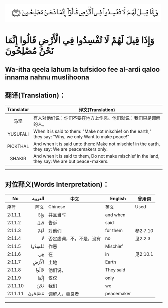 ![002:011](images/002_011.gif)

#  وَإِذَا قِيلَ لَهُمْ لَا تُفْسِدُوا فِي الْأَرْضِ قَالُوا إِنَّمَا نَحْنُ مُصْلِحُونَ 

## Wa-itha qeela lahum la tufsidoo fee al-ardi qaloo innama nahnu muslihoona

## 翻译(Translation)：

| Translator | 译文(Translation)                                            |
|:----------:| ------------------------------------------------------------ |
| 马坚       | 有人对他们说：你们不要在地方上作恶。他们就说：我们只是调解的人。 |
| YUSUFALI   | When it is said to them: "Make not mischief on the earth," they say: "Why, we only Want to make peace!" |
| PICKTHAL   | And when it is said unto them: Make not mischief in the earth, they say: We are peacemakers only. |
| SHAKIR     | And when it is said to them, Do not make mischief in the land, they say: We are but peace-makers. |

---

## 对位释义(Words Interpretation)：

| No      | العربية | 中文                     | English    | 曾用词   |
| ------- | ------: | ------------------------ | ---------- | -------- |
| 序号    |    阿文 | Chinese                  | 英文       | Used     |
| 2:11.1  |    وَإِذَا | 并且当时                 | and when   |          |
| 2:11.2  |     قِيلَ | 告诉                     | said       |          |
| 2:11.3  |     لَهُمْ | 对他们                   | for them   | 参2:7.10 |
| 2:11.4  |      لَا | 否定虚词，不，不是，没有 | no         | 见2:2.3  |
| 2:11.5  |  تُفْسِدُوا | 作恶                     | Mischief   |          |
| 2:11.6  |      فِي | 在                       | in         | 见2:10.1 |
| 2:11.7  |   الْأَرْضِ | 土地                     | Earth      |          |
| 2:11.8  |   قَالُوا | 他们说，                 | They said  |          |
| 2:11.9  |    إِنَّمَا | 仅仅                     | only       |          |
| 2:11.10 |     نَحْنُ | 我们                     | we         |          |
| 2:11.11 |  مُصْلِحُونَ | 调解人，善良者           | peacemaker |          |

---
